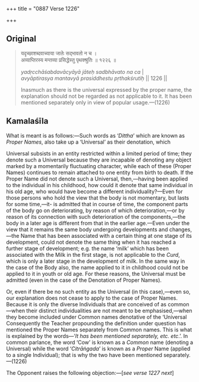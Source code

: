 +++
title = "0887 Verse 1226"

+++
## Original 
>
> यदृच्छाशब्दवाच्याया जातेः सद्भावतो न च ।  
> अव्याप्तिरस्य मन्तव्या प्रसिद्धेस्तु पृथक्श्रुतिः ॥ १२२६ ॥ 
>
> *yadṛcchāśabdavācyāyā jāteḥ sadbhāvato na ca* \|  
> *avyāptirasya mantavyā prasiddhestu pṛthakśrutiḥ* \|\| 1226 \|\| 
>
> Inasmuch as there is the universal expressed by the proper name, the explanation should not be regarded as not applicable to it. It has been mentioned separately only in view of popular usage.—(1226)



## Kamalaśīla

What is meant is as follows:—Such words as ‘*Dittha*’ which are known as *Proper Names*, also take up a ‘Universal’ as their denotation, which

Universal subsists in an entity restricted within a limited period of time; they denote such a Universal because they are incapable of denoting any object marked by a momentarily fluctuating character, while each of these (Proper Names) continues to remain attached to one entity from birth to death. If the Proper Name did not denote such a Universal, then,—having been applied to the individual in his childhood, how could it denote that same individual in his old age, who would have become a different individuality?—Even for those persons who hold the view that the body is not momentary, but lasts for some time,—it- is admitted that in course of time, the component parts of the body go on deteriorating, by reason of which deterioration,—or by reason of its connection with such deterioration of the components,—the body in a later age is different from that in the earlier age.—Even under the view that it remains the same body undergoing developments and changes,—the Name that has been associated with a certain thing at one stage of its development, could not denote the same thing when it has reached a further stage of development; e.g. the name ‘milk’ which has been associated with the Milk in the first stage, is not applicable to the *Curd*, which is only a later stage in the development of milk. In the same way in the case of the Body also, the name applied to it in childhood could not be applied to it in youth or old age. For these reasons, the Universal must be admitted (even in the case of the Denotation of Proper Names).

Or, even if there be no such entity as the Universal (in this case),—even so, our explanation does not cease to apply to the case of Proper Names. Because it is only the diverse Individuals that are conceived of as common—when their distinct individualities are not meant to be emphasised,—when they become included under Common names denotative of the ‘Universal Consequently the Teacher propounding the definition under question has mentioned the Proper Names separately from Common names. This is what is explained by the words—‘*It has been mentioned separately, etc. etc*.’. In common parlance, the word ‘Cow’ is known as a *Common* name (denoting a Universal) while the word ‘*Citrāṅgada*’ is known as a *Proper* Name (applied to a single Individual); that is why the two have been mentioned separately.—(1226)

The Opponent raises the following objection:—[*see verse 1227 next*]


